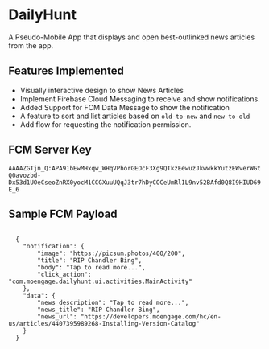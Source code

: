 # DailyHunt
A Pseudo-Mobile App that displays and open best-outlinked news articles from the app.

## Features Implemented
- Visually interactive design to show News Articles
- Implement Firebase Cloud Messaging to receive and show notifications.
- Added Support for FCM Data Message to show the notification
- A feature to sort and list articles based on `old-to-new` and `new-to-old`
- Add flow for requesting the notification permission.

## FCM Server Key

<code>AAAAZGTjn_Q:APA91bEwMHxqw_WHqVPhorGEOcF3Xg9QTkzEewuzJkwwkkYutzEWverWGtQ0avozbd-Dx53d1UOeCseoZnRX0yocM1CCGXuuUQqJ3tr7hDyCOCeUmRl1L9nv52BAfd0Q8I9HIUD69E_6</code>

## Sample FCM Payload

<code>
  {
    "notification": {
        "image": "https://picsum.photos/400/200",
        "title": "RIP Chandler Bing",
        "body": "Tap to read more...",
        "click_action": "com.moengage.dailyhunt.ui.activities.MainActivity"
    },
    "data": {
        "news_description": "Tap to read more...",
        "news_title": "RIP Chandler Bing",
        "news_url": "https://developers.moengage.com/hc/en-us/articles/4407395989268-Installing-Version-Catalog"
    }
  }
</code>
